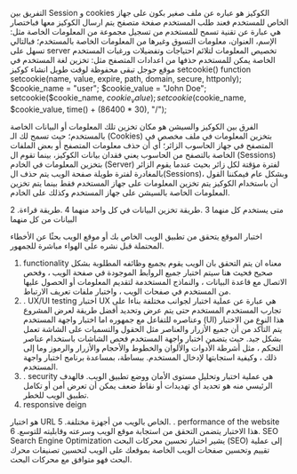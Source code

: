 التفريق بين Session و cookies
الكوكيز هو عباره عن ملف صغير بكون على جهاز الخاص للمستخدم فعند طلب المستخدم صفحة متصفح يتم ارسال الكوكيز معها فباختصار هي عبارة عن تقنية تسمح للمستخدم من تسجيل مجموعة من المعلومات الخاصة مثل: الإسم، العنوان، معلومات التسوق وغيرها من المعلومات الخاصة بالمستخدم؛ فبالتالي تسهل على server تخصيص المعلومات لتلائم احتياجات وتفضيلات ورغبات المستخدم الخاصة 
يمكن للمستخدم حذفها من اعدادات المتصفح مثل: تخزين لغة المستخدم في موقع جوجل تبقى محفوظة لوقت طويل
انشاء كوكيز setcookie() function
setcookie(name, value, expire, path, domain, secure, httponly);
$cookie_name = "user";
 $cookie_value = "John Doe";
 setcookie($cookie_name, $cookie_value);
 setcookie($cookie_name, $cookie_value, time() + (86400 * 30), "/");

الفرق بين الكوكيز والسيشن هو مكان تخزين تلك المعلومات أو البيانات الخاصة بالمستخدم؛ حيث تسمح لك الـ (Cookies) بتخزين المعلومات في ملف مخصص في المتصفح في جهاز الحاسوب الزائر؛ أي أن حذف معلومات المتصفح أو بعض الملفات الخاصة بالتصفح من الحاسوب يعني فقدان بيانات الكوكيز، بينما تقوم ال (Sessions) بتخزين المعلومات في الخادم (Server) لفترة مؤقتة لكل زائر بحيث عندما يقوم الزائر بالمغادرة لفترة طويلة صفحة الويب يتم حذف ال(Sessions)، وبشكل عام فيمكننا القول أن باستخدام الكوكيز يتم  تخزين المعلومات على جهاز المستخدم فقط بينما يتم تخزين المعلومات الخاصة بالسيشن على جهاز المستخدم وكذلك على الخادم.

2 .متى يستخدم كل منهما
3 .طريقة تخزين البيانات في كل واحد منهما
4 .طريقة قراءة البيانات من كل منهما





اختبار الموقع
 يتحقق من تطبيق الويب الخاص بك أو موقع الويب بحثًا عن الأخطاء المحتملة قبل نشره على الهواء مباشرة للجمهور.
1.	 functionality
معناه ان يتم  التحقق بان الويب يقوم بجميع وظائفه المطلوبة بشكل صحيح فحيث هنا سيتم اختبار جميع الروابط الموجودة في صفحة الويب ، وفحص الاتصال مع قاعدة البيانات ، والنماذج المستخدمة لتقديم المعلومات أو الحصول عليها من المستخدم في صفحات الويب ، واختبار ملفات تعريف الارتباط.
2.	. UX/UI testing
اختبار UX هي عبارة عن عملية اختبار لجوانب مختلفة بناءا على تجارب المستخدم المستخدم حتى يتم عرض وتحديد أفضل طريقة لعرض المشروع وعناصره للتفاعل مع جمهوره
اما اختبار واجهة المستخدم (UI) هذا النوع من الاختبار يتم التأكد من أن جميع الأزرار والعناصر مثل الحقول والتسميات على الشاشة تعمل بشكل جيد. حيث يتضمن اختبار واجهة المستخدم فحص الشاشات باستخدام عناصر التحكم ، مثل أشرطة الأدوات والألوان والخطوط والأحجام والأزرار والرموز وما إلى ذلك ، وكيفية استجابتها لإدخال المستخدم. ببساطة، بمساعدة برنامج اختبار واجهة المستخدم.
3.	. security
هي عملية اختبار وتحليل مستوى الأمان ووضع تطبيق الويب. فالهدف الرئيسي منه هو تحديد أي تهديدات أو نقاط ضعف يمكن أن تعرض أمن أو تكامل تطبيق الويب للخطر.
4.	responsive deign

هو اختبار URL الخاص بالويب من أجهزة مختلفة.
5.	. performance of the website
هذا الاختبار يتضمن التحقق من استجابة موقع الويب وسرعته وقابليته للتوسع.
6.	SEO  Search Engine Optimization
يشير اختبار تحسين محركات البحث (SEO) إلى عملية تقييم وتحسين صفحات الويب الخاصة بموقعك على الويب لتحسين تصنيفات محرك البحث فهو متوافق مع محركات البحث.
